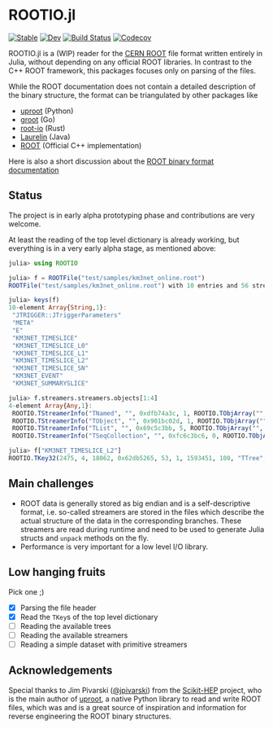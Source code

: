 # ROOTIO.jl

[![Stable](https://img.shields.io/badge/docs-stable-blue.svg)](https://tamasgal.github.io/ROOTIO.jl/stable)
[![Dev](https://img.shields.io/badge/docs-dev-blue.svg)](https://tamasgal.github.io/ROOTIO.jl/dev)
[![Build Status](https://travis-ci.com/tamasgal/ROOTIO.jl.svg?branch=master)](https://travis-ci.com/tamasgal/ROOTIO.jl)
[![Codecov](https://codecov.io/gh/tamasgal/ROOTIO.jl/branch/master/graph/badge.svg)](https://codecov.io/gh/tamasgal/ROOTIO.jl)

ROOTIO.jl is a (WIP) reader for the [CERN ROOT](https://root.cern) file format
written entirely in Julia, without depending on any official ROOT libraries.
In contrast to the C++ ROOT framework, this packages focuses only on parsing of
the files.

While the ROOT documentation does not contain a detailed description of the
binary structure, the format can be triangulated by other packages like

- [uproot](https://github.com/scikit-hep/uproot) (Python)
- [groot](https://godoc.org/go-hep.org/x/hep/groot#hdr-File_layout) (Go)
- [root-io](https://github.com/cbourjau/alice-rs/tree/master/root-io) (Rust)
- [Laurelin](https://github.com/spark-root/laurelin) (Java)
- [ROOT](https://github.com/root-project/root) (Official C++ implementation)

Here is also a short discussion about the [ROOT binary format
documentation](https://github.com/scikit-hep/uproot/issues/401) 

## Status
The project is in early alpha prototyping phase and contributions are very
welcome.

At least the reading of the top level dictionary is already working, but
everything is in a very early alpha stage, as mentioned above:

``` julia
julia> using ROOTIO

julia> f = ROOTFile("test/samples/km3net_online.root")
ROOTFile("test/samples/km3net_online.root") with 10 entries and 56 streamers.

julia> keys(f)
10-element Array{String,1}:
 "JTRIGGER::JTriggerParameters"
 "META"                        
 "E"                           
 "KM3NET_TIMESLICE"            
 "KM3NET_TIMESLICE_L0"         
 "KM3NET_TIMESLICE_L1"         
 "KM3NET_TIMESLICE_L2"         
 "KM3NET_TIMESLICE_SN"         
 "KM3NET_EVENT"                
 "KM3NET_SUMMARYSLICE"         

julia> f.streamers.streamers.objects[1:4]
4-element Array{Any,1}:
 ROOTIO.TStreamerInfo("TNamed", "", 0xdfb74a3c, 1, ROOTIO.TObjArray("", 0, Any[ROOTIO.TStreamerBase(0x0004, 0, "TObject", "Basic ROOT object", 66, 0, 0, 0, Int32[0, -1877229523, 0, 0, 0], "BASE", 0.0, 0.0, 0.0, 1), ROOTIO.TStreamerString(ROOTIO.TStreamerElement(0x0004, 0, "fName", "object identifier", 65, 24, 0, 0, Int32[0, 0, 0, 0, 0], "TString", 0.0, 0.0, 0.0)), ROOTIO.TStreamerString(ROOTIO.TStreamerElement(0x0004, 0, "fTitle", "object title", 65, 24, 0, 0, Int32[0, 0, 0, 0, 0], "TString", 0.0, 0.0, 0.0))]))
 ROOTIO.TStreamerInfo("TObject", "", 0x901bc02d, 1, ROOTIO.TObjArray("", 0, ROOTIO.TStreamerBasicType[ROOTIO.TStreamerBasicType(ROOTIO.TStreamerElement(0x0004, 0, "fUniqueID", "object unique identifier", 13, 4, 0, 0, Int32[0, 0, 0, 0, 0], "unsigned int", 0.0, 0.0, 0.0)), ROOTIO.TStreamerBasicType(ROOTIO.TStreamerElement(0x0004, 0, "fBits", "bit field status word", 15, 4, 0, 0, Int32[0, 0, 0, 0, 0], "unsigned int", 0.0, 0.0, 0.0))]))                                                                                
 ROOTIO.TStreamerInfo("TList", "", 0x69c5c3bb, 5, ROOTIO.TObjArray("", 0, ROOTIO.TStreamerBase[ROOTIO.TStreamerBase(0x0004, 0, "TSeqCollection", "Sequenceable collection ABC", 0, 0, 0, 0, Int32[0, -60015674, 0, 0, 0], "BASE", 0.0, 0.0, 0.0, 0)]))                                                                                                                                                                                                                                                                              
 ROOTIO.TStreamerInfo("TSeqCollection", "", 0xfc6c3bc6, 0, ROOTIO.TObjArray("", 0, ROOTIO.TStreamerBase[ROOTIO.TStreamerBase(0x0004, 0, "TCollection", "Collection abstract base class", 0, 0, 0, 0, Int32[0, 1474546588, 0, 0, 0], "BASE", 0.0, 0.0, 0.0, 3)]))                                                                                                                                                                                                                                                                    

julia> f["KM3NET_TIMESLICE_L2"]
ROOTIO.TKey32(2475, 4, 18062, 0x62db5265, 53, 1, 1593451, 100, "TTree", "KM3NET_TIMESLICE_L2", "")
```

## Main challenges

- ROOT data is generally stored as big endian and is a
  self-descriptive format, i.e. so-called streamers are stored in the files
  which describe the actual structure of the data in the corresponding branches.
  These streamers are read during runtime and need to be used to generate
  Julia structs and `unpack` methods on the fly.
- Performance is very important for a low level I/O library.


## Low hanging fruits

Pick one ;)

- [x] Parsing the file header
- [x] Read the `TKey`s of the top level dictionary
- [ ] Reading the available trees
- [ ] Reading the available streamers
- [ ] Reading a simple dataset with primitive streamers

## Acknowledgements

Special thanks to Jim Pivarski ([@jpivarski](https://github.com/jpivarski))
from the [Scikit-HEP](https://github.com/scikit-hep) project, who is the
main author of [uproot](https://github.com/scikit-hep/uproot), a native
Python library to read and write ROOT files, which was and is a great source
of inspiration and information for reverse engineering the ROOT binary
structures.
